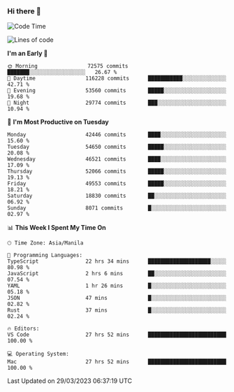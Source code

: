 ### Hi there 👋

<!--START_SECTION:waka-->
![Code Time](http://img.shields.io/badge/Code%20Time-3%2C788%20hrs%2021%20mins-blue)

![Lines of code](https://img.shields.io/badge/From%20Hello%20World%20I%27ve%20Written-104.4%20million%20lines%20of%20code-blue)

**I'm an Early 🐤** 

```text
🌞 Morning                72575 commits       ███████░░░░░░░░░░░░░░░░░░   26.67 % 
🌆 Daytime                116228 commits      ███████████░░░░░░░░░░░░░░   42.71 % 
🌃 Evening                53560 commits       █████░░░░░░░░░░░░░░░░░░░░   19.68 % 
🌙 Night                  29774 commits       ███░░░░░░░░░░░░░░░░░░░░░░   10.94 % 
```
📅 **I'm Most Productive on Tuesday** 

```text
Monday                   42446 commits       ████░░░░░░░░░░░░░░░░░░░░░   15.60 % 
Tuesday                  54650 commits       █████░░░░░░░░░░░░░░░░░░░░   20.08 % 
Wednesday                46521 commits       ████░░░░░░░░░░░░░░░░░░░░░   17.09 % 
Thursday                 52066 commits       █████░░░░░░░░░░░░░░░░░░░░   19.13 % 
Friday                   49553 commits       █████░░░░░░░░░░░░░░░░░░░░   18.21 % 
Saturday                 18830 commits       ██░░░░░░░░░░░░░░░░░░░░░░░   06.92 % 
Sunday                   8071 commits        █░░░░░░░░░░░░░░░░░░░░░░░░   02.97 % 
```


📊 **This Week I Spent My Time On** 

```text
🕑︎ Time Zone: Asia/Manila

💬 Programming Languages: 
TypeScript               22 hrs 34 mins      ████████████████████░░░░░   80.98 % 
JavaScript               2 hrs 6 mins        ██░░░░░░░░░░░░░░░░░░░░░░░   07.54 % 
YAML                     1 hr 26 mins        █░░░░░░░░░░░░░░░░░░░░░░░░   05.18 % 
JSON                     47 mins             █░░░░░░░░░░░░░░░░░░░░░░░░   02.82 % 
Rust                     37 mins             █░░░░░░░░░░░░░░░░░░░░░░░░   02.24 % 

🔥 Editors: 
VS Code                  27 hrs 52 mins      █████████████████████████   100.00 % 

💻 Operating System: 
Mac                      27 hrs 52 mins      █████████████████████████   100.00 % 
```


 Last Updated on 29/03/2023 06:37:19 UTC
<!--END_SECTION:waka-->


<!--
**rad182/rad182** is a ✨ _special_ ✨ repository because its `README.md` (this file) appears on your GitHub profile.

Here are some ideas to get you started:

- 🔭 I’m currently working on ...
- 🌱 I’m currently learning ...
- 👯 I’m looking to collaborate on ...
- 🤔 I’m looking for help with ...
- 💬 Ask me about ...
- 📫 How to reach me: ...
- 😄 Pronouns: ...
- ⚡ Fun fact: ...
-->
